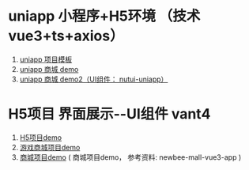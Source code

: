 
# uniapp 小程序+H5环境 （技术vue3+ts+axios）
1. <a href="https://firecodes.github.io/uniapp-shop-template/dist-uniapp-template/build/h5/"> uniapp 项目模板</a>
2. <a href="https://firecodes.github.io/uniapp-shop-template/dist/build/h5/"> uniapp 商城 demo</a>
3. <a href="https://firecodes.github.io/uniapp-shop-template/dist-nut-ui/build/h5/"> uniapp 商城 demo2（UI组件： nutui-uniapp）</a>

# H5项目 界面展示--UI组件 vant4
1. <a href="https://firecodes.github.io/uniapp-shop-template/dist-vant-template/"> H5项目demo</a>
2. <a href="https://firecodes.github.io/uniapp-shop-template/dist-mall/"> 游戏商城项目demo</a>
3. <a href="https://firecodes.github.io/uniapp-shop-template/dist-mall-demo/"> 商城项目demo</a> ( 商城项目demo， 参考资料: newbee-mall-vue3-app )




